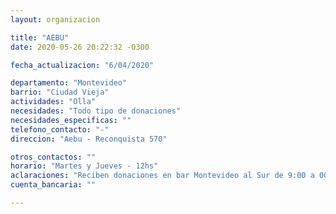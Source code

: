 ```yaml
---
layout: organizacion

title: "AEBU"
date: 2020-05-26 20:22:32 -0300

fecha_actualizacion: "6/04/2020"

departamento: "Montevideo"
barrio: "Ciudad Vieja"
actividades: "Olla"
necesidades: "Todo tipo de donaciones"
necesidades_especificas: ""
telefono_contacto: "-"
direccion: "Aebu - Reconquista 570"

otros_contactos: ""
horario: "Martes y Jueves - 12hs"
aclaraciones: "Reciben donaciones en bar Montevideo al Sur de 9:00 a 00:00"
cuenta_bancaria: ""

---
```

